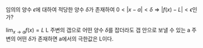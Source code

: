 임의의 양수 $\epsilon$에 대하여 적당한 양수 $\delta$가 존재하여 $0<|x-a|<\delta \Rightarrow |f(x)-L|<\epsilon$인가?




$\lim_{ x \to a }f(x)=L$
L 주변의 갭으로 어떤 양수 $\delta$를 잡더라도 갭 안으로 보낼 수 있는 a 주변의 어떤 $\delta$가 존재하면 a에서의 극한값은 L이다.
